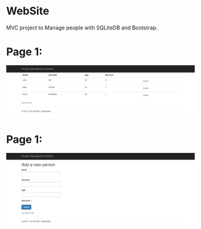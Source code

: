 # WebSite
MVC project to Manage people with SQLiteDB and Bootstrap.

# Page 1: #
![My image](https://github.com/jas3542/WebSite/blob/master/Website/Page1.JPG)

# Page 1: #
![My image](https://github.com/jas3542/WebSite/blob/master/Website/Page2.JPG)
